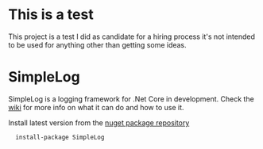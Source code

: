 # This is a test
This project is a test I did as candidate for a hiring process it's not intended to be used for anything other than getting some ideas.

# SimpleLog

SimpleLog is a logging framework for .Net Core in development.
Check the [wiki](https://github.com/aralmo/SimpleLog/wiki/Getting-Started) for more info on what it can do and how to use it.


Install latest version from the [nuget package repository](https://www.nuget.org/packages/SimpleLog)
```
  install-package SimpleLog
```
